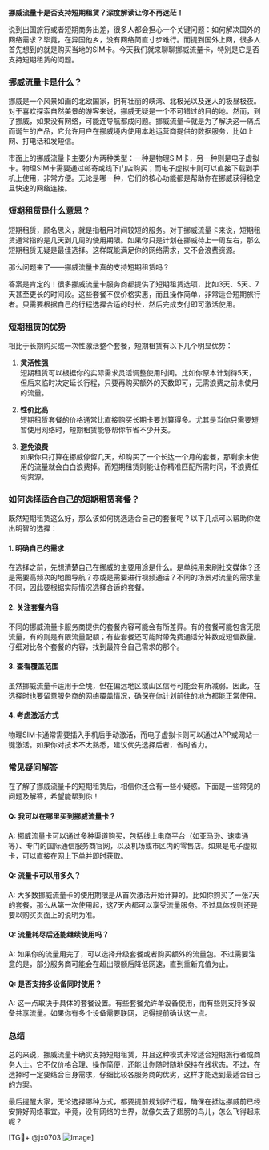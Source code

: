 **挪威流量卡是否支持短期租赁？深度解读让你不再迷茫！**

说到出国旅行或者短期商务出差，很多人都会担心一个关键问题：如何解决国外的网络需求？毕竟，在异国他乡，没有网络简直寸步难行。而提到国外上网，很多人首先想到的就是购买当地的SIM卡。今天我们就来聊聊挪威流量卡，特别是它是否支持短期租赁的问题。

### **挪威流量卡是什么？**

挪威是一个风景如画的北欧国家，拥有壮丽的峡湾、北极光以及迷人的极昼极夜。对于喜欢探索自然美景的游客来说，挪威无疑是一个不可错过的目的地。然而，到了挪威，如果没有网络，可能连导航都成问题。挪威流量卡就是为了解决这一痛点而诞生的产品，它允许用户在挪威境内使用本地运营商提供的数据服务，比如上网、打电话和发短信。

市面上的挪威流量卡主要分为两种类型：一种是物理SIM卡，另一种则是电子虚拟卡。物理SIM卡需要通过邮寄或线下门店购买；而电子虚拟卡则可以直接下载到手机上使用，非常方便。无论是哪一种，它们的核心功能都是帮助你在挪威获得稳定且快速的网络连接。

### **短期租赁是什么意思？**

短期租赁，顾名思义，就是指租用时间较短的服务。对于挪威流量卡来说，短期租赁通常指的是几天到几周的使用期限。如果你只是计划在挪威待上一周左右，那么短期租赁无疑是最佳选择。这样既能满足你的网络需求，又不会浪费资源。

那么问题来了——挪威流量卡真的支持短期租赁吗？

答案是肯定的！很多挪威流量卡服务商都提供了短期租赁选项，比如3天、5天、7天甚至更长的时间段。这些套餐不仅价格实惠，而且操作简单，非常适合短期旅行者。只需要根据自己的行程选择合适的时长，然后完成支付即可激活使用。

### **短期租赁的优势**

相比于长期购买或一次性激活整个套餐，短期租赁有以下几个明显优势：

1. **灵活性强**  
   短期租赁可以根据你的实际需求灵活调整使用时间。比如你原本计划待5天，但后来临时决定延长行程，只要再购买额外的天数即可，无需浪费之前未使用的流量。

2. **性价比高**  
   短期租赁套餐的价格通常比直接购买长期卡要划算得多。尤其是当你只需要短暂使用网络时，短期租赁能够帮你节省不少开支。

3. **避免浪费**  
   如果你只打算在挪威停留几天，却购买了一个长达一个月的套餐，那剩余未使用的流量就会白白浪费掉。而短期租赁则能让你精准匹配所需时间，不浪费任何资源。

### **如何选择适合自己的短期租赁套餐？**

既然短期租赁这么好，那么该如何挑选适合自己的套餐呢？以下几点可以帮助你做出明智的选择：

#### 1. **明确自己的需求**
   在选择之前，先想清楚自己在挪威的主要用途是什么。是单纯用来刷社交媒体？还是需要高频次的地图导航？亦或是需要进行视频通话？不同的场景对流量的需求量不同，因此要根据实际情况选择合适的套餐。

#### 2. **关注套餐内容**
   不同的挪威流量卡服务商提供的套餐内容可能会有所差异。有的套餐可能包含无限流量，有的则是有限流量配额；有些套餐还可能附带免费通话分钟数或短信数量。仔细对比各个套餐的内容，找到最符合自己需求的那个。

#### 3. **查看覆盖范围**
   虽然挪威流量卡适用于全境，但在偏远地区或山区信号可能会有所减弱。因此，在选择时也要留意服务商的网络覆盖情况，确保在你计划前往的地方都能正常使用。

#### 4. **考虑激活方式**
   物理SIM卡通常需要插入手机后手动激活，而电子虚拟卡则可以通过APP或网站一键激活。如果你对技术不太熟悉，建议优先选择后者，省时省力。

### **常见疑问解答**

在了解了挪威流量卡的短期租赁后，相信你还会有一些小疑惑。下面是一些常见的问题及解答，希望能帮到你！

#### Q: 我可以在哪里买到挪威流量卡？
A: 挪威流量卡可以通过多种渠道购买，包括线上电商平台（如亚马逊、速卖通等）、专门的国际通信服务商官网，以及机场或市区内的零售店。如果是电子虚拟卡，可以直接在网上下单并即时获取。

#### Q: 流量卡可以用多久？
A: 大多数挪威流量卡的使用期限是从首次激活开始计算的。比如你购买了一张7天的套餐，那么从第一次使用起，这7天内都可以享受流量服务。不过具体规则还是要以购买页面上的说明为准。

#### Q: 流量耗尽后还能继续使用吗？
A: 如果你的流量用完了，可以选择升级套餐或者购买额外的流量包。不过需要注意的是，部分服务商可能会在超出限额后降低网速，直到重新充值为止。

#### Q: 是否支持多设备同时使用？
A: 这一点取决于具体的套餐设置。有些套餐允许单设备使用，而有些则支持多设备共享流量。如果你有多个设备需要联网，记得提前确认这一点。

### **总结**

总的来说，挪威流量卡确实支持短期租赁，并且这种模式非常适合短期旅行者或商务人士。它不仅价格合理、操作简便，还能让你随时随地保持在线状态。不过，在选择时一定要结合自身需求，仔细比较各服务商的优劣，这样才能选到最适合自己的方案。

最后提醒大家，无论选择哪种方式，都要提前规划好行程，确保在抵达挪威前已经安排好网络事宜。毕竟，没有网络的世界，就像失去了翅膀的鸟儿，怎么飞得起来呢？

[TG💪+ @jx0703 ![Image](https://github.com/user-attachments/assets/dbca1d08-cadb-493c-b0ec-ad6f7a83f270)]